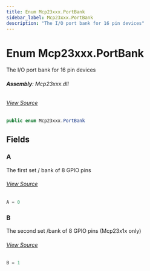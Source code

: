 ```yaml
---
title: Enum Mcp23xxx.PortBank
sidebar_label: Mcp23xxx.PortBank
description: "The I/O port bank for 16 pin devices"
---
```

# Enum Mcp23xxx.PortBank
The I/O port bank for 16 pin devices

###### **Assembly**: Mcp23xxx.dll
###### [View Source](https://github.com/WildernessLabs/Meadow.Foundation.git/blob/develop/Source/Meadow.Foundation.Peripherals/ICs.IOExpanders.Mcp23xxx/Driver/Mcp23xxx.Enums.cs#L97)
```csharp title="Declaration"
public enum Mcp23xxx.PortBank
```
## Fields
### A
The first set / bank of 8 GPIO pins
###### [View Source](https://github.com/WildernessLabs/Meadow.Foundation.git/blob/develop/Source/Meadow.Foundation.Peripherals/ICs.IOExpanders.Mcp23xxx/Driver/Mcp23xxx.Enums.cs#L102)
```csharp title="Declaration"
A = 0
```
### B
The second set /bank of 8 GPIO pins (Mcp23x1x only)
###### [View Source](https://github.com/WildernessLabs/Meadow.Foundation.git/blob/develop/Source/Meadow.Foundation.Peripherals/ICs.IOExpanders.Mcp23xxx/Driver/Mcp23xxx.Enums.cs#L106)
```csharp title="Declaration"
B = 1
```
